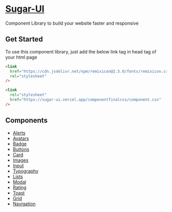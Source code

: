 # [Sugar-UI](https://sugar-ui.vercel.app)

Component Library to build your website faster and responsive

## Get Started

To use this component library, just add the below link tag in head tag of your html page

```html
<link
  href="https://cdn.jsdelivr.net/npm/remixicon@2.5.0/fonts/remixicon.css"
  rel="stylesheet"
/>

<link
  rel="stylesheet"
  href="https://sugar-ui.vercel.app/componentfinalcss/component.css"
/>
```

## Components

- [Alerts](https://sugar-ui.vercel.app/components/alerts/index.html)
- [Avatars](https://sugar-ui.vercel.app/components/avatars/index.html)
- [Badge](https://sugar-ui.vercel.app/components/badges/index.html)
- [Buttons](https://sugar-ui.vercel.app/components/button/index.html)
- [Card](https://sugar-ui.vercel.app/components/cards/index.html)
- [Images](https://sugar-ui.vercel.app/components/images/index.html)
- [Input](https://sugar-ui.vercel.app/components/inputs/index.html)
- [Typography](https://sugar-ui.vercel.app/components/typography/index.html)
- [Lists](https://sugar-ui.vercel.app/components/list/index.html)
- [Modal](https://sugar-ui.vercel.app/components/modal/index.html)
- [Rating](https://sugar-ui.vercel.app/components/rating/index.html)
- [Toast](https://sugar-ui.vercel.app/components/toast/index.html)
- [Grid](https://sugar-ui.vercel.app/components/grid/index.html)
- [Navigation](https://sugar-ui.vercel.app/components/navbar/index.html)

